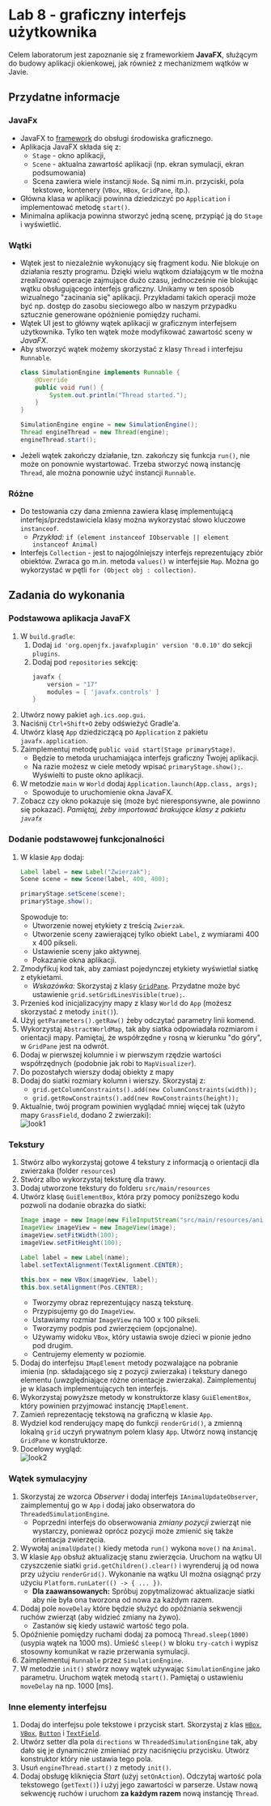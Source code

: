 # Lab 8 - graficzny interfejs użytkownika
Celem laboratorum jest zapoznanie się z frameworkiem **JavaFX**, służącym do budowy aplikacji okienkowej, jak również z mechanizmem wątków w Javie.
## Przydatne informacje

### JavaFx
* JavaFX to [framework](https://pl.wikipedia.org/wiki/Framework) do obsługi środowiska graficznego.
* Aplikacja JavaFX składa się z:
    * `Stage` - okno aplikacji,
    * `Scene` - aktualna zawartość aplikacji (np. ekran symulacji, ekran podsumowania)
    * Scena zawiera wiele instancji `Node`. Są nimi m.in. przyciski, pola tekstowe, kontenery (`VBox`, `HBox`, `GridPane`, itp.).
* Główna klasa w aplikacji powinna dziedziczyć po `Application` i implementować metodę `start()`.
* Minimalna aplikacja powinna stworzyć jedną scenę, przypiąć ją do `Stage` i wyświetlić.

### Wątki
* Wątek jest to niezależnie wykonujący się fragment kodu. Nie blokuje on działania reszty programu. Dzięki wielu wątkom działającym w tle można zrealizować operacje zajmujące dużo czasu, jednocześnie nie blokując wątku obsługującego interfejs graficzny. Unikamy w ten sposób wizualnego "zacinania się" aplikacji. Przykładami takich operacji może być np. dostęp do zasobu sieciowego albo w naszym przypadku sztucznie generowane opóżnienie pomiędzy ruchami.
* Wątek UI jest to główny wątek aplikacji w graficznym interfejsem użytkownika. Tylko ten wątek może modyfikować zawartość sceny w *JavaFX*.
* Aby stworzyć wątek możemy skorzystać z klasy `Thread` i interfejsu `Runnable`.
    ```java
    class SimulationEngine implements Runnable {
        @Override
        public void run() {
            System.out.println("Thread started.");
        }
    }
    
    SimulationEngine engine = new SimulationEngine();
    Thread engineThread = new Thread(engine);
    engineThread.start();
    ```
* Jeżeli wątek zakończy działanie, tzn. zakończy się funkcja `run()`, nie może on ponownie wystartować. Trzeba stworzyć nową instancję `Thread`, ale można ponownie użyć instancji `Runnable`.

### Różne
* Do testowania czy dana zmienna zawiera klasę implementującą interfejs/przedstawiciela klasy można wykorzystać słowo kluczowe `instanceof`.
    * *Przykład:* `if (element instanceof IObservable || element instanceof Animal)`
* Interfejs `Collection` - jest to najogólniejszy interfejs reprezentujący zbiór obiektów. Zwraca go m.in. metoda `values()` w interfejsie `Map`. Można go wykorzystać w pętli `for (Object obj : collection)`.

## Zadania do wykonania

### Podstawowa aplikacja JavaFX
1. W `build.gradle`:
    1. Dodaj `id 'org.openjfx.javafxplugin' version '0.0.10'` do sekcji `plugins`.
    2. Dodaj pod `repositories` sekcję:
        ```gradle
        javafx {
            version = "17"
            modules = [ 'javafx.controls' ]
        }
        ```
2. Utwórz nowy pakiet `agh.ics.oop.gui`.
3. Naciśnij `Ctrl+Shift+O` żeby odświeżyć Gradle'a.
4. Utwórz klasę `App` dziedziczącą po `Application` z pakietu `javafx.application`.
5. Zaimplementuj metodę `public void start(Stage primaryStage)`.
    * Będzie to metoda uruchamiająca interfejs graficzny Twojej aplikacji.
    * Na razie możesz w ciele metody wpisać `primaryStage.show();`. Wyświelti to puste okno aplikacji.
6. W metodzie `main` w `World` dodaj `Application.launch(App.class, args);`
    * Spowoduje to uruchomienie okna JavaFX.
7. Zobacz czy okno pokazuje się (może być nieresponsywne, ale powinno się pokazać).
*Pamiętaj, żeby importować brakujące klasy z pakietu `javafx`*

### Dodanie podstawowej funkcjonalności
1. W klasie `App` dodaj:
    ```java
    Label label = new Label("Zwierzak");
    Scene scene = new Scene(label, 400, 400);
    
    primaryStage.setScene(scene);
    primaryStage.show();
    ```
    Spowoduje to:
    * Utworzenie nowej etykiety z treścią `Zwierzak`.
    * Utworzenie sceny zawierającej tylko obiekt `Label`, z wymiarami 400 x 400 pikseli.
    * Ustawienie sceny jako aktywnej.
    * Pokazanie okna aplikacji.
2. Zmodyfikuj kod tak, aby zamiast pojedynczej etykiety wyświetlał siatkę z etykietami.
    * *Wskazówka:* Skorzystaj z klasy [`GridPane`](http://tutorials.jenkov.com/javafx/gridpane.html). Przydatne może być ustawienie `grid.setGridLinesVisible(true);`.
3. Przenieś kod inicjalizacyjny mapy z klasy `World` do `App` (możesz skorzystać z metody `init()`).
4. Użyj `getParameters().getRaw()` żeby odczytać parametry linii komend.
5. Wykorzystaj `AbstractWorldMap`, tak aby siatka odpowiadała rozmiarom i orientacji mapy. Pamiętaj, że współrzędne `y` rosną w kierunku "do góry", w `GridPane` jest na odwrót.
6. Dodaj w pierwszej kolumnie i w pierwszym rzędzie wartości współrzędnych (podobnie jak robi to `MapVisualizer`).
7. Do pozostałych wierszy dodaj obiekty z mapy
8. Dodaj do siatki rozmiary kolumn i wierszy. Skorzystaj z:
    * `grid.getColumnConstraints().add(new ColumnConstraints(width));`
    * `grid.getRowConstraints().add(new RowConstraints(height));`
9. Aktualnie, twój program powinien wyglądać mniej więcej tak (użyto mapy `GrassField`, dodano 2 zwierzaki):<br>
![look1](img/look1.png)
   
### Tekstury
1. Stwórz albo wykorzystaj gotowe 4 tekstury z informacją o orientacji dla zwierzaka (folder `resources`)
2. Stwórz albo wykorzystaj teksturę dla trawy.
3. Dodaj utworzone tekstury do folderu `src/main/resources`
4. Utwórz klasę `GuiElementBox`, która przy pomocy poniższego kodu pozwoli na dodanie obrazka do siatki:
    ```java
    Image image = new Image(new FileInputStream("src/main/resources/animal.png"));
    ImageView imageView = new ImageView(image);
    imageView.setFitWidth(100);
    imageView.setFitHeight(100);

    Label label = new Label(name);
    label.setTextAlignment(TextAlignment.CENTER);

    this.box = new VBox(imageView, label);
    this.box.setAlignment(Pos.CENTER);
    ```
    * Tworzymy obraz reprezentujący naszą teksturę.
    * Przypisujemy go do `ImageView`.
    * Ustawiamy rozmiar `ImageView` na 100 x 100 pikseli.
    * Tworzymy podpis pod zwierzęciem (opcjonalne).
    * Używamy widoku `VBox`, który ustawia swoje dzieci w pionie jedno pod drugim.
    * Centrujemy elementy w poziomie.
5. Dodaj do interfejsu `IMapElement` metody pozwalające na pobranie imienia (np. składającego się z pozycji zwierzaka) i tekstury danego elementu (uwzględniające różne orientacje zwierzaka). Zaimplementuj je w klasach implementujących ten interfejs.
6. Wykorzystaj powyższe metody w konstruktorze klasy `GuiElementBox`, który powinien przyjmować instancję `IMapElement`.
7. Zamień reprezentację tekstową na graficzną w klasie `App`.
8. Wydziel kod renderujący mapę do funkcji `renderGrid()`, a zmienną lokalną `grid` uczyń prywatnym polem klasy `App`. Utwórz nową instancję `GridPane` w konstruktorze.
8. Docelowy wygląd:<br>
![look2](img/look2.png)

### Wątek symulacyjny
1. Skorzystaj ze wzorca *Observer* i dodaj interfejs `IAnimalUpdateObserver`, zaimplementuj go w `App` i dodaj jako obserwatora do `ThreadedSimulationEngine`.
    * Poprzedni interfejs do obserwowania *zmiany pozycji* zwierząt nie wystarczy, ponieważ oprócz pozycji może zmienić się także orientacja zwierzęcia.
2. Wywołaj `animalUpdate()` kiedy metoda `run()` wykona `move()` na `Animal`.
3. W klasie `App` obsłuż aktualizację stanu zwierzęcia. Uruchom na wątku UI czyszczenie siatki `grid.getChildren().clear()` i wyrenderuj ją od nowa przy użyciu `renderGrid()`. Wykonanie na wątku UI można osiągnąć przy użyciu `Platform.runLater(() -> { ... })`.
    * **Dla zaawansowanych:** Spróbuj zopytmalizować aktualizacje siatki aby nie była ona tworzona od nowa za każdym razem.
4. Dodaj pole `moveDelay` które będzie służyć do opóźniania sekwencji ruchów zwierząt (aby widzieć zmiany na żywo).
    * Zastanów się kiedy ustawić wartość tego pola.
5. Opóźnienie pomiędzy ruchami dodaj za pomocą `Thread.sleep(1000)` (usypia wątek na 1000 ms). Umieść `sleep()` w bloku `try-catch` i wypisz stosowny komunikat w razie przerwania symulacji.
6. Zaimplementuj `Runnable` przez `SimulationEngine`.
7. W metodzie `init()` stwórz nowy wątek używając `SimulationEngine` jako parametru. Uruchom wątek metodą `start()`. Pamiętaj o ustawieniu `moveDelay` na np. 1000 [ms].

### Inne elementy interfejsu
1. Dodaj do interfejsu pole tekstowe i przycisk start. Skorzystaj z klas [`HBox`](http://tutorials.jenkov.com/javafx/hbox.html), [`VBox`](http://tutorials.jenkov.com/javafx/vbox.html), [`Button`](http://tutorials.jenkov.com/javafx/button.html) i [`TextField`](http://tutorials.jenkov.com/javafx/textfield.html).
2. Utwórz setter dla pola `directions` w `ThreadedSimulationEngine` tak, aby dało się je dynamicznie zmieniać przy naciśnięciu przycisku. Utwórz konstruktor który nie ustawia tego pola.
3. Usuń `engineThread.start()` z metody `init()`.
4. Dodaj obsługę kliknięcia *Start* (użyj `setOnAction`). Odczytaj wartość pola tekstowego (`getText()`) i użyj jego zawartości w parserze. Ustaw nową sekwencję ruchów i uruchom **za każdym razem** nową instancję `Thread`.
